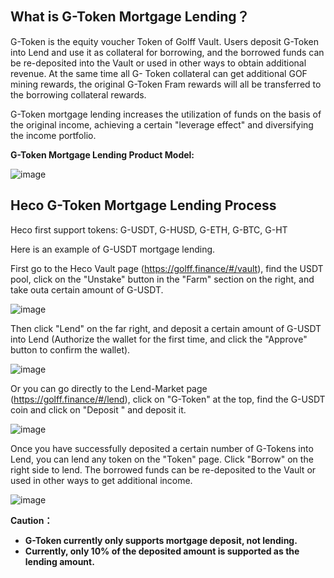 ## **What is G-Token Mortgage Lending？**



G-Token is the equity voucher Token of Golff Vault. Users deposit G-Token into Lend and use it as collateral for borrowing, and the borrowed funds can be re-deposited into the Vault or used in other ways to obtain additional revenue. At the same time all G- Token collateral can get additional GOF mining rewards, the original G-Token Fram rewards will all be transferred to the borrowing collateral rewards.



G-Token mortgage lending increases the utilization of funds on the basis of the original income, achieving a certain "leverage effect" and diversifying the income portfolio.



**G-Token Mortgage Lending Product Model:**

![image](https://docs.golff.com/golfffinance.github.io/images/GTokenLend/1.png)



## **Heco G-Token Mortgage Lending Process**

Heco first support tokens: G-USDT, G-HUSD, G-ETH, G-BTC, G-HT



Here is an example of G-USDT mortgage lending.

First go to the Heco Vault page (https://golff.finance/#/vault), find the USDT pool, click on the "Unstake" button in the "Farm" section on the right, and take outa certain amount of G-USDT.

![image](https://docs.golff.com/golfffinance.github.io/images/GTokenLend/2.png)

Then click "Lend" on the far right, and deposit a certain amount of G-USDT into Lend (Authorize the wallet for the first time, and click the "Approve" button to confirm the wallet).

![image](https://docs.golff.com/golfffinance.github.io/images/GTokenLend/3.png)

Or you can go directly to the Lend-Market page (https://golff.finance/#/lend), click on "G-Token" at the top, find the G-USDT coin and click on "Deposit " and deposit it.

![image](https://docs.golff.com/golfffinance.github.io/images/GTokenLend/4.png)

Once you have successfully deposited a certain number of G-Tokens into Lend, you can lend any token on the "Token" page. Click "Borrow" on the right side to lend. The borrowed funds can be re-deposited to the Vault or used in other ways to get additional income.

![image](https://docs.golff.com/golfffinance.github.io/images/GTokenLend/5.png)

**Caution：**

- **G-Token currently only supports mortgage deposit, not lending.**
- **Currently, only 10% of the deposited amount is supported as the lending amount.**

